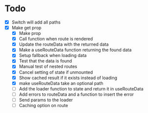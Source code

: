 # Todo

- [x] Switch will add all paths
- [x] Make get prop
  - [x] Make prop
  - [x] Call function when route is rendered
  - [x] Update the routeData with the returned data
  - [x] Make a useRouteData function returning the found data
  - [x] Setup fallback when loading data
  - [x] Test that the data is found
  - [x] Manual test of nested routes
  - [x] Cancel setting of state if unmounted
  - [x] Show cached result if it exists instead of loading
  - [x] make useRouteData take an optional path
  - [ ] Add the loader function to state and return it in useRouteData
  - [ ] Add errors to routeData and a function to insert the error
  - [ ] Send params to the loader
  - [ ] Caching option on route

